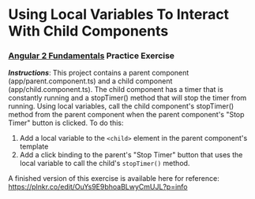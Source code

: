 # Using Local Variables To Interact With Child Components
### [Angular 2 Fundamentals](https://app.pluralsight.com/courses/angular2-fundamentals) Practice Exercise

**_Instructions_**: This project contains a parent component (app/parent.component.ts) and a child component
(app/child.component.ts). The child component has a timer that is constantly running and a stopTimer() method
that will stop the timer from running. Using local variables, call the child component's stopTimer() method
from the parent component when the parent component's "Stop Timer" button is clicked. To do this:

1. Add a local variable to the `<child>` element in the parent component's template
1. Add a click binding to the parent's "Stop Timer" button that uses the local variable to call
   the child's `stopTimer()` method.

A finished version of this exercise is available here for reference: https://plnkr.co/edit/OuYs9E9bhoaBLwyCmUJL?p=info
